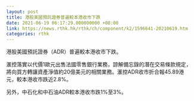 ```yaml
---
layout: post
title: 港股美國預託證券普遍較本港收市下跌
date: 2021-06-19 06:17:29.000000000 +08:00
link: https://news.rthk.hk/rthk/ch/component/k2/1596641-20210619.htm
categories: rthk
---
```


港股美國預託證券（ADR）普遍較本港收市下跌。

滙控落實以代價1歐元出售法國零售銀行業務，諒解備忘錄的潛在交易條款規定，將向買方轉讓資產淨值約20億美元的相關業務。滙控ADR收市折合報45.89港元，較本港收市跌近2.8%。

另外，中石化和中石油ADR較本港收市跌1%至3%。
